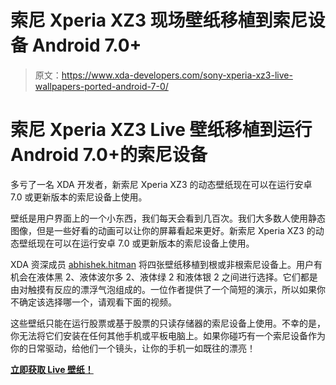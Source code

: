 # 索尼 Xperia XZ3 现场壁纸移植到索尼设备 Android 7.0+

> 原文：<https://www.xda-developers.com/sony-xperia-xz3-live-wallpapers-ported-android-7-0/>

# 索尼 Xperia XZ3 Live 壁纸移植到运行 Android 7.0+的索尼设备

多亏了一名 XDA 开发者，新索尼 Xperia XZ3 的动态壁纸现在可以在运行安卓 7.0 或更新版本的索尼设备上使用。

壁纸是用户界面上的一个小东西，我们每天会看到几百次。我们大多数人使用静态图像，但是一些好看的动画可以让你的屏幕看起来更好。新索尼 Xperia XZ3 的动态壁纸现在可以在运行安卓 7.0 或更新版本的索尼设备上使用。

XDA 资深成员 [abhishek.hitman](https://forum.xda-developers.com/member.php?u=3494609) 将四张壁纸移植到根或非根索尼设备上。用户有机会在液体黑 2、液体波尔多 2、液体绿 2 和液体银 2 之间进行选择。它们都是由对触摸有反应的漂浮气泡组成的。一位作者提供了一个简短的演示，所以如果你不确定该选择哪一个，请观看下面的视频。

这些壁纸只能在运行股票或基于股票的只读存储器的索尼设备上使用。不幸的是，你无法将它们安装在任何其他手机或平板电脑上。如果你碰巧有一个索尼设备作为你的日常驱动，给他们一个镜头，让你的手机一如既往的漂亮！

[**立即获取 Live 壁纸！**](https://forum.xda-developers.com/crossdevice-dev/sony-themes-apps/7-0-sony-xz3-live-wallpapers-t3844670)